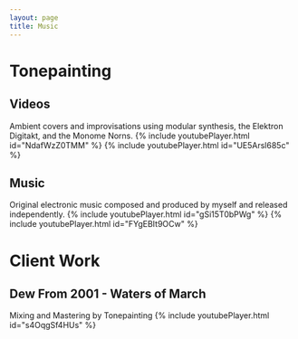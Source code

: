 ```yaml
---
layout: page
title: Music
---
```


# Tonepainting

## Videos
Ambient covers and improvisations using modular synthesis, the Elektron Digitakt, and the Monome Norns.
{% include youtubePlayer.html id="NdafWzZ0TMM" %}
{% include youtubePlayer.html id="UE5Arsl685c" %}

## Music
Original electronic music composed and produced by myself and released independently.
{% include youtubePlayer.html id="gSi15T0bPWg" %}
{% include youtubePlayer.html id="FYgEBIt9OCw" %}

# Client Work
## Dew From 2001 - Waters of March
Mixing and Mastering by Tonepainting
{% include youtubePlayer.html id="s4OqgSf4HUs" %}
